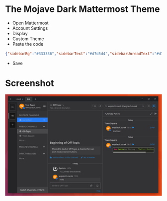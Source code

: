 # The Mojave Dark Mattermost Theme

* Open Mattermost
* Account Settings
* Display
* Custom Theme
* Paste the code

```json
{"sidebarBg":"#333336","sidebarText":"#d7d5d4","sidebarUnreadText":"#d7d5d4","sidebarTextHoverBg":"#277df6","sidebarTextActiveBorder":"#666668","sidebarTextActiveColor":"#ffffff","sidebarHeaderBg":"#2e2e31","sidebarHeaderTextColor":"#d7d5d4","onlineIndicator":"#277df6","awayIndicator":"#e0b333","dndIndicator":"#f74343","mentionBj":"#ffffff","mentionColor":"#ffffff","centerChannelBg":"#333336","centerChannelColor":"#d7d5d4","newMessageSeparator":"#f80","linkColor":"#2389d7","buttonBg":"#26a970","buttonColor":"#ffffff","errorTextColor":"#fd5960","mentionHighlightBg":"#fff2bb","mentionHighlightLink":"#2f81b7","codeTheme":"monokai","mentionBg":"#277df6"}
```

* Save

# Screenshot

![shot.png](shot.png)
